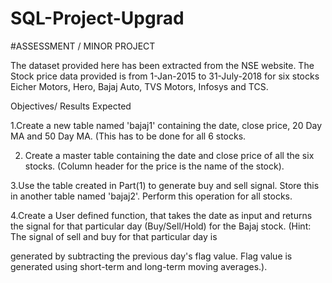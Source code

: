 # SQL-Project-Upgrad 
#ASSESSMENT / MINOR PROJECT 


The dataset provided here has been extracted from the NSE website. The Stock price data provided is from 1-Jan-2015 to 31-July-2018 for six stocks Eicher Motors, Hero, Bajaj Auto, TVS Motors, Infosys and TCS.

Objectives/ Results Expected

1.Create a new table named 'bajaj1' containing the date, close price, 20 Day MA and 50 Day MA. (This has to be done for all 6 stocks.

2. Create a master table containing the date and close price of all the six stocks. (Column header for the price is the name of the stock).

3.Use the table created in Part(1) to generate buy and sell signal. Store this in another table named 'bajaj2'. Perform this operation for all stocks.

4.Create a User defined function, that takes the date as input and returns the signal for that particular day (Buy/Sell/Hold) for the Bajaj stock. (Hint: The signal of sell and buy for that particular day is 
  
  generated by subtracting the previous day's flag value. Flag value is generated using short-term and long-term moving averages.).
